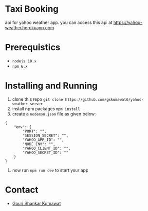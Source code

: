 # Taxi Booking

api for yahoo weather app. you can access this api at https://yahoo-weather.herokuapp.com

# Prerequistics

-   `nodejs 10.x`
-   `npm 6.x`

# Installing and Running

1. clone this repo `git clone https://github.com/gskumawat0/yahoo-weather-server`
1. install npm packages `npm install`
1. create a `nodemon.json` file as given below:

```
{
	"env": {
		"PORT": "",
		"SESSION_SECRET": "",
		"YAHOO_APP_ID": "",
		"NODE_ENV": "",
		"YAHOO_CLIENT_ID": "",
		"YAHOO_SECRET_ID": ""
	}
}
```

1. now run `npm run dev` to start your app

# Contact

-   [Gouri Shankar Kumawat](https://gskumawat.herokuapp.com)
